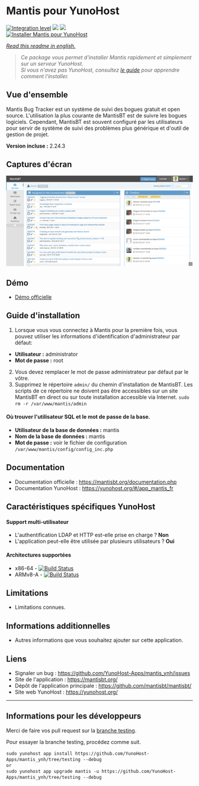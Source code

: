 # Mantis pour YunoHost

[![Integration level](https://dash.yunohost.org/integration/mantis.svg)](https://dash.yunohost.org/appci/app/mantis) ![](https://ci-apps.yunohost.org/ci/badges/mantis.status.svg) ![](https://ci-apps.yunohost.org/ci/badges/mantis.maintain.svg)  
[![Installer Mantis pour YunoHost](https://install-app.yunohost.org/install-with-yunohost.png)](https://install-app.yunohost.org/?app=mantis)

*[Read this readme in english.](./README.md)* 

> *Ce package vous permet d'installer Mantis rapidement et simplement sur un serveur YunoHost.  
Si vous n'avez pas YunoHost, consultez [le guide](https://yunohost.org/#/install) pour apprendre comment l'installer.*

## Vue d'ensemble

Mantis Bug Tracker est un système de suivi des bogues gratuit et open source. L'utilisation la plus courante de MantisBT est de suivre les bogues logiciels. Cependant, MantisBT est souvent configuré par les utilisateurs pour servir de système de suivi des problèmes plus générique et d'outil de gestion de projet.

**Version incluse :** 2.24.3

## Captures d'écran

![](https://github.com/mantisbt/mantisbt/blob/master/doc/modern_my_view.png)

## Démo

* [Démo officielle](https://mantisbt.org/bugs/my_view_page.php)

## Guide d'installation

1. Lorsque vous vous connectez à Mantis pour la première fois, vous pouvez utiliser les informations d'identification d'administrateur par défaut:
- **Utilisateur :** administrator
- **Mot de passe :** root
2. Vous devez remplacer le mot de passe administrateur par défaut par le vôtre.
3. Supprimez le répertoire `admin/` du chemin d'installation de MantisBT. Les scripts de ce répertoire ne doivent pas être accessibles sur un site MantisBT en direct ou sur toute installation accessible via Internet. `sudo rm -r /var/www/mantis/admin`

#### Où trouver l'utilisateur SQL et le mot de passe de la base.

- **Utilisateur de la base de données :** mantis
- **Nom de la base de données :** mantis
- **Mot de passe :** voir le fichier de configuration `/var/www/mantis/config/config_inc.php`

## Documentation

 * Documentation officielle : https://mantisbt.org/documentation.php
 * Documentation YunoHost :  https://yunohost.org/#/app_mantis_fr

## Caractéristiques spécifiques YunoHost

#### Support multi-utilisateur

* L'authentification LDAP et HTTP est-elle prise en charge ? **Non**
* L'application peut-elle être utilisée par plusieurs utilisateurs ? **Oui**

#### Architectures supportées

* x86-64 - [![Build Status](https://ci-apps.yunohost.org/ci/logs/mantis%20%28Apps%29.svg)](https://ci-apps.yunohost.org/ci/apps/mantis/)
* ARMv8-A - [![Build Status](https://ci-apps-arm.yunohost.org/ci/logs/mantis%20%28Apps%29.svg)](https://ci-apps-arm.yunohost.org/ci/apps/mantis/)

## Limitations

* Limitations connues.

## Informations additionnelles

* Autres informations que vous souhaitez ajouter sur cette application.

## Liens

 * Signaler un bug : https://github.com/YunoHost-Apps/mantis_ynh/issues
 * Site de l'application : https://mantisbt.org/
 * Dépôt de l'application principale : https://github.com/mantisbt/mantisbt/
 * Site web YunoHost : https://yunohost.org/

---

## Informations pour les développeurs

Merci de faire vos pull request sur la [branche testing](https://github.com/YunoHost-Apps/mantis_ynh/tree/testing).

Pour essayer la branche testing, procédez comme suit.
```
sudo yunohost app install https://github.com/YunoHost-Apps/mantis_ynh/tree/testing --debug
or
sudo yunohost app upgrade mantis -u https://github.com/YunoHost-Apps/mantis_ynh/tree/testing --debug
```
